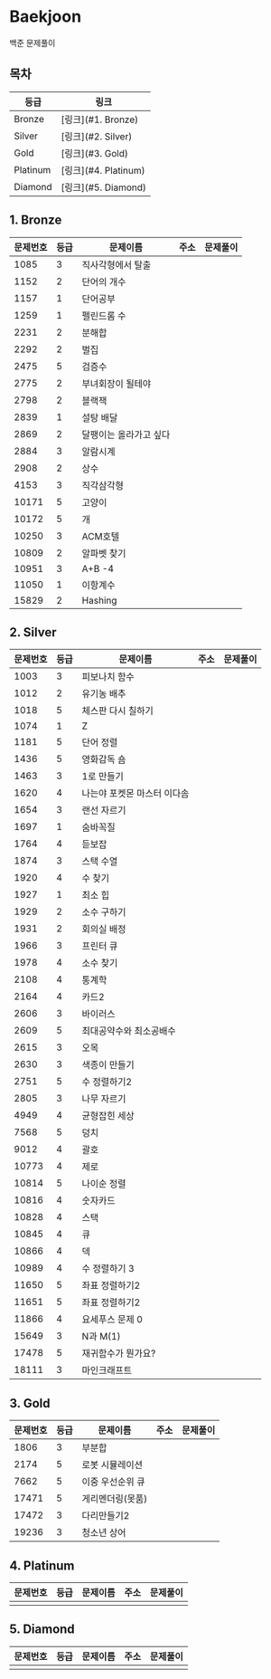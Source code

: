# Baekjoon

백준 문제풀이

## 목차

| 등급     | 링크                 |
| -------- | -------------------- |
| Bronze   | [링크](#1. Bronze)   |
| Silver   | [링크](#2. Silver)   |
| Gold     | [링크](#3. Gold)     |
| Platinum | [링크](#4. Platinum) |
| Diamond  | [링크](#5. Diamond)  |



## 1. Bronze

| 문제번호 | 등급 | 문제이름               | 주소 | 문제풀이 |
| -------- | ---- | ---------------------- | ---- | -------- |
| 1085     | 3    | 직사각형에서 탈출      |      |          |
| 1152     | 2    | 단어의 개수            |      |          |
| 1157     | 1    | 단어공부               |      |          |
| 1259     | 1    | 펠린드롬 수            |      |          |
| 2231     | 2    | 분해합                 |      |          |
| 2292     | 2    | 벌집                   |      |          |
| 2475     | 5    | 검증수                 |      |          |
| 2775     | 2    | 부녀회장이 될테야      |      |          |
| 2798     | 2    | 블랙잭                 |      |          |
| 2839     | 1    | 설탕 배달              |      |          |
| 2869     | 2    | 달팽이는 올라가고 싶다 |      |          |
| 2884     | 3    | 알람시계               |      |          |
| 2908     | 2    | 상수                   |      |          |
| 4153     | 3    | 직각삼각형             |      |          |
| 10171    | 5    | 고양이                 |      |          |
| 10172    | 5    | 개                     |      |          |
| 10250    | 3    | ACM호텔                |      |          |
| 10809    | 2    | 알파벳 찾기            |      |          |
| 10951    | 3    | A+B -4                 |      |          |
| 11050    | 1    | 이항계수               |      |          |
| 15829    | 2    | Hashing                |      |          |






## 2. Silver

| 문제번호 | 등급 | 문제이름                    | 주소 | 문제풀이 |
| -------- | ---- | --------------------------- | ---- | -------- |
| 1003     | 3    | 피보나치 함수               |      |          |
| 1012     | 2    | 유기농 배추                 |      |          |
| 1018     | 5    | 체스판 다시 칠하기          |      |          |
| 1074     | 1    | Z                           |      |          |
| 1181     | 5    | 단어 정렬                   |      |          |
| 1436     | 5    | 영화감독 숌                 |      |          |
| 1463     | 3    | 1로 만들기                  |      |          |
| 1620     | 4    | 나는야 포켓몬 마스터 이다솜 |      |          |
| 1654     | 3    | 랜선 자르기                 |      |          |
| 1697     | 1    | 숨바꼭질                    |      |          |
| 1764     | 4    | 듣보잡                      |      |          |
| 1874     | 3    | 스택 수열                   |      |          |
| 1920     | 4    | 수 찾기                     |      |          |
| 1927     | 1    | 최소 힙                     |      |          |
| 1929     | 2    | 소수 구하기                 |      |          |
| 1931     | 2    | 회의실 배정                 |      |          |
| 1966     | 3    | 프린터 큐                   |      |          |
| 1978     | 4    | 소수 찾기                   |      |          |
| 2108     | 4    | 통계학                      |      |          |
| 2164     | 4    | 카드2                       |      |          |
| 2606     | 3    | 바이러스                    |      |          |
| 2609     | 5    | 최대공약수와 최소공배수     |      |          |
| 2615     | 3    | 오목                        |      |          |
| 2630     | 3    | 색종이 만들기               |      |          |
| 2751     | 5    | 수 정렬하기2                |      |          |
| 2805     | 3    | 나무 자르기                 |      |          |
| 4949     | 4    | 균형잡힌 세상               |      |          |
| 7568     | 5    | 덩치                        |      |          |
| 9012     | 4    | 괄호                        |      |          |
| 10773    | 4    | 제로                        |      |          |
| 10814    | 5    | 나이순 정렬                 |      |          |
| 10816    | 4    | 숫자카드                    |      |          |
| 10828    | 4    | 스택                        |      |          |
| 10845    | 4    | 큐                          |      |          |
| 10866    | 4    | 덱                          |      |          |
| 10989    | 4    | 수 정렬하기 3               |      |          |
| 11650    | 5    | 좌표 정렬하기2              |      |          |
| 11651    | 5    | 좌표 정렬하기2              |      |          |
| 11866    | 4    | 요세푸스 문제 0             |      |          |
| 15649    | 3    | N과 M(1)                    |      |          |
| 17478    | 5    | 재귀함수가 뭔가요?          |      |          |
| 18111    | 3    | 마인크래프트                |      |          |



## 3. Gold

| 문제번호 | 등급 | 문제이름         | 주소 | 문제풀이 |
| -------- | ---- | ---------------- | ---- | -------- |
| 1806     | 3    | 부분합           |      |          |
| 2174     | 5    | 로봇 시뮬레이션  |      |          |
| 7662     | 5    | 이중 우선순위 큐 |      |          |
| 17471    | 5    | 게리멘더링(못품) |      |          |
| 17472    | 3    | 다리만들기2      |      |          |
| 19236    | 3    | 청소년 상어      |      |          |



## 4. Platinum

| 문제번호 | 등급 | 문제이름 | 주소 | 문제풀이 |
| -------- | ---- | -------- | ---- | -------- |
|          |      |          |      |          |



## 5. Diamond

| 문제번호 | 등급 | 문제이름 | 주소 | 문제풀이 |
| -------- | ---- | -------- | ---- | -------- |
|          |      |          |      |          |